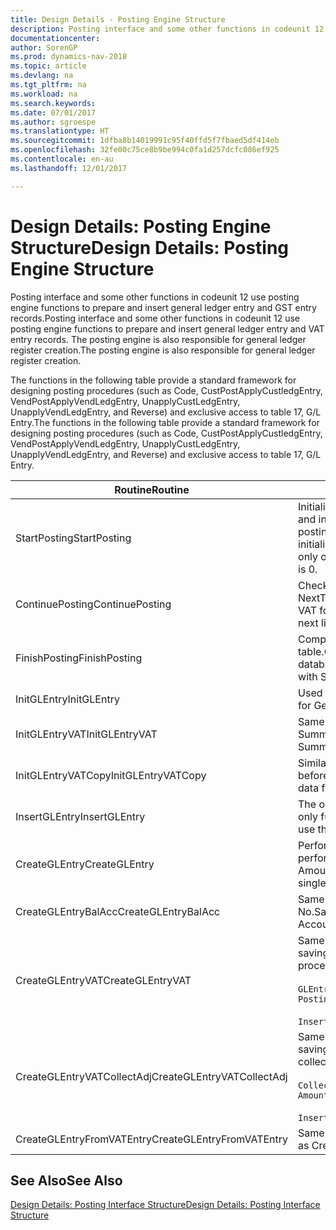 ```yaml
---
title: Design Details - Posting Engine Structure
description: Posting interface and some other functions in codeunit 12 use posting engine functions to prepare and insert general ledger entry and GST entry records. The posting engine is also responsible for general ledger register creation.
documentationcenter: 
author: SorenGP
ms.prod: dynamics-nav-2018
ms.topic: article
ms.devlang: na
ms.tgt_pltfrm: na
ms.workload: na
ms.search.keywords: 
ms.date: 07/01/2017
ms.author: sgroespe
ms.translationtype: HT
ms.sourcegitcommit: 1dfba8b14019991c95f40ffd5f7fbaed5df414eb
ms.openlocfilehash: 32fe00c75ce8b9be994c0fa1d257dcfc086ef925
ms.contentlocale: en-au
ms.lasthandoff: 12/01/2017

---
```

# <a name="design-details-posting-engine-structure"></a><span data-ttu-id="64cf2-104">Design Details: Posting Engine Structure</span><span class="sxs-lookup"><span data-stu-id="64cf2-104">Design Details: Posting Engine Structure</span></span>
<span data-ttu-id="64cf2-105">Posting interface and some other functions in codeunit 12 use posting engine functions to prepare and insert general ledger entry and GST entry records.</span><span class="sxs-lookup"><span data-stu-id="64cf2-105">Posting interface and some other functions in codeunit 12 use posting engine functions to prepare and insert general ledger entry and VAT entry records.</span></span> <span data-ttu-id="64cf2-106">The posting engine is also responsible for general ledger register creation.</span><span class="sxs-lookup"><span data-stu-id="64cf2-106">The posting engine is also responsible for general ledger register creation.</span></span>  
  
 <span data-ttu-id="64cf2-107">The functions in the following table provide a standard framework for designing posting procedures (such as Code, CustPostApplyCustledgEntry, VendPostApplyVendLedgEntry, UnapplyCustLedgEntry, UnapplyVendLedgEntry, and Reverse) and exclusive access to table 17, G/L Entry.</span><span class="sxs-lookup"><span data-stu-id="64cf2-107">The functions in the following table provide a standard framework for designing posting procedures (such as Code, CustPostApplyCustledgEntry, VendPostApplyVendLedgEntry, UnapplyCustLedgEntry, UnapplyVendLedgEntry, and Reverse) and exclusive access to table 17, G/L Entry.</span></span>  
  
|<span data-ttu-id="64cf2-108">Routine</span><span class="sxs-lookup"><span data-stu-id="64cf2-108">Routine</span></span>|<span data-ttu-id="64cf2-109">Description</span><span class="sxs-lookup"><span data-stu-id="64cf2-109">Description</span></span>|  
|-------------|---------------------------------------|  
|<span data-ttu-id="64cf2-110">StartPosting</span><span class="sxs-lookup"><span data-stu-id="64cf2-110">StartPosting</span></span>|<span data-ttu-id="64cf2-111">Initialises posting buffer TempGLEntryBuf, locks G/L Entry and GST Entry tables, and initialises Accounting Period, G/L Register, and Exchange Rate.</span><span class="sxs-lookup"><span data-stu-id="64cf2-111">Initializes posting buffer TempGLEntryBuf, locks G/L Entry and VAT Entry tables, and initializes Accounting Period, G/L Register, and Exchange Rate.</span></span> <span data-ttu-id="64cf2-112">Should be called only once, then NextEntryNo is 0.</span><span class="sxs-lookup"><span data-stu-id="64cf2-112">Should be called only once, then NextEntryNo is 0.</span></span>|  
|<span data-ttu-id="64cf2-113">ContinuePosting</span><span class="sxs-lookup"><span data-stu-id="64cf2-113">ContinuePosting</span></span>|<span data-ttu-id="64cf2-114">Checks and posts unrealised GST for previous transaction increment NextTransactionNo and prepares post of next line.</span><span class="sxs-lookup"><span data-stu-id="64cf2-114">Checks and posts unrealized VAT for previous transaction increment NextTransactionNo and prepares post of next line.</span></span>|  
|<span data-ttu-id="64cf2-115">FinishPosting</span><span class="sxs-lookup"><span data-stu-id="64cf2-115">FinishPosting</span></span>|<span data-ttu-id="64cf2-116">Completes posting by inserting G/L entries from temporary buffer into database table.</span><span class="sxs-lookup"><span data-stu-id="64cf2-116">Completes posting by inserting G/L entries from temporary buffer into database table.</span></span> <span data-ttu-id="64cf2-117">Always used together with StartPosting.</span><span class="sxs-lookup"><span data-stu-id="64cf2-117">Always used together with StartPosting.</span></span> <span data-ttu-id="64cf2-118">Checks for inconsistencies.</span><span class="sxs-lookup"><span data-stu-id="64cf2-118">Checks for inconsistencies.</span></span>|  
|<span data-ttu-id="64cf2-119">InitGLEntry</span><span class="sxs-lookup"><span data-stu-id="64cf2-119">InitGLEntry</span></span>|<span data-ttu-id="64cf2-120">Used to initialise new G/L entry for Gen. Jnl Line.</span><span class="sxs-lookup"><span data-stu-id="64cf2-120">Used to initialize new G/L entry for Gen. Jnl Line.</span></span> <span data-ttu-id="64cf2-121">Returns GLEntry as parameter.</span><span class="sxs-lookup"><span data-stu-id="64cf2-121">Returns GLEntry as parameter.</span></span>|  
|<span data-ttu-id="64cf2-122">InitGLEntryVAT</span><span class="sxs-lookup"><span data-stu-id="64cf2-122">InitGLEntryVAT</span></span>|<span data-ttu-id="64cf2-123">Same as InitGLEntry, but also assigns Bal. Account No. and SummarizeVAT.</span><span class="sxs-lookup"><span data-stu-id="64cf2-123">Same as InitGLEntry, but also assigns Bal. Account No. and SummarizeVAT.</span></span>|  
|<span data-ttu-id="64cf2-124">InitGLEntryVATCopy</span><span class="sxs-lookup"><span data-stu-id="64cf2-124">InitGLEntryVATCopy</span></span>|<span data-ttu-id="64cf2-125">Similar to InitGLEntryGST, but also copies posting groups data from GST Entry before SummariseGST.</span><span class="sxs-lookup"><span data-stu-id="64cf2-125">Similar to InitGLEntryVAT, but also copies posting groups data from VAT Entry before SummarizeVAT.</span></span>|  
|<span data-ttu-id="64cf2-126">InsertGLEntry</span><span class="sxs-lookup"><span data-stu-id="64cf2-126">InsertGLEntry</span></span>|<span data-ttu-id="64cf2-127">The only function that inserts G/L entry into global TempGLEntryBuf table.</span><span class="sxs-lookup"><span data-stu-id="64cf2-127">The only function that inserts G/L entry into global TempGLEntryBuf table.</span></span> <span data-ttu-id="64cf2-128">Always use this function for insert.</span><span class="sxs-lookup"><span data-stu-id="64cf2-128">Always use this function for insert.</span></span>|  
|<span data-ttu-id="64cf2-129">CreateGLEntry</span><span class="sxs-lookup"><span data-stu-id="64cf2-129">CreateGLEntry</span></span>|<span data-ttu-id="64cf2-130">Performs an InitGLEntry, assigns Additional Currency Amount, and then performs InsertGLEntry.</span><span class="sxs-lookup"><span data-stu-id="64cf2-130">Performs an InitGLEntry, assigns Additional Currency Amount, and then performs InsertGLEntry.</span></span> <span data-ttu-id="64cf2-131">Replaces several lines of code with a single function call.</span><span class="sxs-lookup"><span data-stu-id="64cf2-131">Replaces several lines of code with a single function call.</span></span>|  
|<span data-ttu-id="64cf2-132">CreateGLEntryBalAcc</span><span class="sxs-lookup"><span data-stu-id="64cf2-132">CreateGLEntryBalAcc</span></span>|<span data-ttu-id="64cf2-133">Same as CreateGLEntry, but also assigns Bal. Account Type and Bal. Account No.</span><span class="sxs-lookup"><span data-stu-id="64cf2-133">Same as CreateGLEntry, but also assigns Bal. Account Type and Bal. Account No.</span></span>|  
|<span data-ttu-id="64cf2-134">CreateGLEntryVAT</span><span class="sxs-lookup"><span data-stu-id="64cf2-134">CreateGLEntryVAT</span></span>|<span data-ttu-id="64cf2-135">Same as CreateGLEntry, but with additional processing for posting groups and saving to temporary GST buffer:</span><span class="sxs-lookup"><span data-stu-id="64cf2-135">Same as CreateGLEntry, but with additional processing for posting groups and saving to temporary VAT buffer:</span></span><br /><br /> `GLEntry.CopyPostingGroupsFromDtldCVBuf(DtldCVLedgEntryBuf,GenJnlLine."Gen. Posting Type");`<br /><br /> `InsertVATEntriesFromTemp(DtldCVLedgEntryBuf,GLEntry);`|  
|<span data-ttu-id="64cf2-136">CreateGLEntryVATCollectAdj</span><span class="sxs-lookup"><span data-stu-id="64cf2-136">CreateGLEntryVATCollectAdj</span></span>|<span data-ttu-id="64cf2-137">Same as CreateGLEntry, but with additional collection of adjustments and saving to temporary GST buffer:</span><span class="sxs-lookup"><span data-stu-id="64cf2-137">Same as CreateGLEntry, but with additional collection of adjustments and saving to temporary VAT buffer:</span></span><br /><br /> `CollectAdjustment(AdjAmount,GLEntry.Amount,GLEntry."Additional-Currency Amount",OriginalDateSet);`<br /><br /> `InsertVATEntriesFromTemp(DtldCVLedgEntryBuf,GLEntry);`|  
|<span data-ttu-id="64cf2-138">CreateGLEntryFromVATEntry</span><span class="sxs-lookup"><span data-stu-id="64cf2-138">CreateGLEntryFromVATEntry</span></span>|<span data-ttu-id="64cf2-139">Same as CreateGLEntry, but also copies posting groups from GST entry.</span><span class="sxs-lookup"><span data-stu-id="64cf2-139">Same as CreateGLEntry, but also copies posting groups from VAT entry.</span></span>|  
  
## <a name="see-also"></a><span data-ttu-id="64cf2-140">See Also</span><span class="sxs-lookup"><span data-stu-id="64cf2-140">See Also</span></span>  
 [<span data-ttu-id="64cf2-141">Design Details: Posting Interface Structure</span><span class="sxs-lookup"><span data-stu-id="64cf2-141">Design Details: Posting Interface Structure</span></span>](design-details-posting-interface-structure.md)

